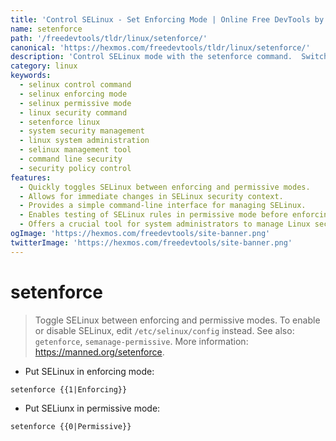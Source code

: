 ```yaml
---
title: 'Control SELinux - Set Enforcing Mode | Online Free DevTools by Hexmos'
name: setenforce
path: '/freedevtools/tldr/linux/setenforce/'
canonical: 'https://hexmos.com/freedevtools/tldr/linux/setenforce/'
description: 'Control SELinux mode with the setenforce command.  Switch between enforcing and permissive modes easily for enhanced security. Free online tool, no registration required.'
category: linux
keywords:
  - selinux control command
  - selinux enforcing mode
  - selinux permissive mode
  - linux security command
  - setenforce linux
  - system security management
  - linux system administration
  - selinux management tool
  - command line security
  - security policy control
features:
  - Quickly toggles SELinux between enforcing and permissive modes.
  - Allows for immediate changes in SELinux security context.
  - Provides a simple command-line interface for managing SELinux.
  - Enables testing of SELinux rules in permissive mode before enforcing.
  - Offers a crucial tool for system administrators to manage Linux security.
ogImage: 'https://hexmos.com/freedevtools/site-banner.png'
twitterImage: 'https://hexmos.com/freedevtools/site-banner.png'
---
```


# setenforce

> Toggle SELinux between enforcing and permissive modes.
> To enable or disable SELinux, edit `/etc/selinux/config` instead.
> See also: `getenforce`, `semanage-permissive`.
> More information: <https://manned.org/setenforce>.

- Put SELinux in enforcing mode:

`setenforce {{1|Enforcing}}`

- Put SELiunx in permissive mode:

`setenforce {{0|Permissive}}`
